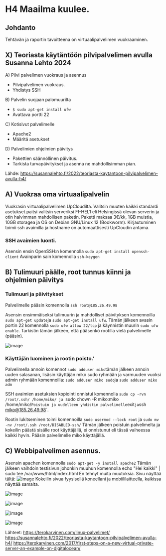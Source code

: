 # H4 Maailma kuulee.

## Johdanto 
Tehtävän ja raportin tavoitteena on virtuaalipalvelimen vuokraaminen.

## X) Teoriasta käytäntöön pilvipalvelimen avulla Susanna Lehto 2024
A) Pilvi palvelimen vuokraus ja asennus
 - Pilvipalvelimen vuokraus.
 - Yhdistys SSH

B) Palvelin suojaan palomuurilta
- `$ sudo apt-get install ufw`
- Avattava portti 22

C) Kotisivut palvelimelle
 - Apache2
 - Määritä asetukset

D) Palvelimien ohjelmien päivitys
- Pakettien säännöllinen päivitus.
- Tarkista turvapäivitykset ja asenna ne mahdollisimman pian.

Lähde: https://susannalehto.fi/2022/teoriasta-kaytantoon-pilvipalvelimen-avulla-h4/

## A) Vuokraa oma virtuaalipalvelin
Vuokrasin virtuaalipalvelimen UpCloudilta. 
Valitsin muuten kaikki standardi asetukset paitsi valitsin serveriksi FI-HEL1 eli Helsingissä olevan serverin ja otin halvimman mahdollisen paketin.
Paketti maksaa 3€/kk, 1GB muistia, 10GB storagea ja OS on Debian GNU/Linux 12 (Bookworm). 
Kirjautuminen toimii ssh avaimilla ja hostname on automaattisesti UpCloudin antama. 

### SSH avaimien luonti.
Asensin ensin OpenSSH:n komennolla `sudo apt-get install openssh-client`
Avainparin sain komennolla `ssh-keygen`




## B) Tulimuuri päälle, root tunnus kiinni ja ohjelmien päivitys

### Tulimuuri ja päivitykset
Palvelimelle pääsin komennolla `ssh root@185.26.49.98`

Asensin ensimmäiseksi tulimuurin ja mahdolliset päivityksen komennoilla `sudo apt-get update`ja `sudo apt-get install ufw`.
Tämän jälkeen avasin portin 22 komennolla `sudo ufw allow 22/tcp` ja käynnistin muurin `sudo ufw enable`.
Tarkistin tämän jälkeen, että pääsenkö rootilla vielä palvelimelle (pääsin).

![image](https://github.com/user-attachments/assets/242199d7-9962-4a09-9287-1a1d22896057)

### Käyttäjän luominen ja rootin poisto.'

Palvelimella annoin komennot `sudo adduser miko`tämän jälkeen annoin uuden salasanan, lisäsin käyttäjän miko sudo ryhmään ja varmuuden vuoksi admin ryhmään komennoilla:
`sudo adduser miko sudo`ja `sudo adduser miko adm`

SSH avaimien asetuksien kopiointi onnistui komennolla `sudo cp -rvn /root/.ssh/ /home/miko/ ja `sudo chown -R miko:miko /home/miko/`
Poistuin ja uudelleen yhdistin palvelimelle `exit` ja `ssh miko@185.26.49.98`. 

Rootin lukitseminen toimi komennoilla `sudo usermod --lock root` ja `sudo mv -nv /root/.ssh /root/DISABLED-ssh/`
Tämän jälkeen poistuin palvelimelta ja kokeilin päästä sisälle root käyttäjällä, ei onnistunut eli tässä vaiheessa kaikki hyvin.
Pääsin palvelimelle miko käyttäjällä.

## C) Webbipalvelimen asennus.

Asensin apachen komennolla `sudo apt-get -y install apache2`
Tämän jälkeen vaihdoin testisivun johonkin muuhun komennolla echo "Hei kaikki" | sudo tee /var/www/html/index.html
En tehnyt muita muutoksia.
Sivu näyttää tältä:
![image](https://github.com/user-attachments/assets/96bec3c8-d0b7-4459-b2f4-a74dc780ac77)
Kokeilin sivua fyysisellä koneellani ja mobiililaitteella, kaikissa näyttää samalta.

![image](https://github.com/user-attachments/assets/3570658e-acb4-49f1-8985-5c6f01bc51b0)

![image](https://github.com/user-attachments/assets/334f34d3-77e8-401c-840d-fc507e259805)

![image](https://github.com/user-attachments/assets/b5b4515c-97f3-4953-a5cd-8fe2b0dc9daf)

![image](https://github.com/user-attachments/assets/2b5c197b-39bd-4018-81ab-b762c34507ff)



Lähteet: https://terokarvinen.com/linux-palvelimet/
https://susannalehto.fi/2022/teoriasta-kaytantoon-pilvipalvelimen-avulla-h4/
https://terokarvinen.com/2017/first-steps-on-a-new-virtual-private-server-an-example-on-digitalocean/
